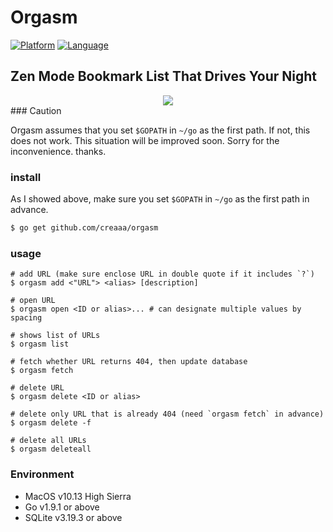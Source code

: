 
# Orgasm

[![Platform](http://img.shields.io/badge/platform-macos-blue.svg?style=flat)](https://www.apple.com/macos/how-to-upgrade/)
[![Language](http://img.shields.io/badge/language-go-brightgreen.svg?style=flat)](https://golang.org/)

## Zen Mode Bookmark List That Drives Your Night

<div align="center">
<img src="https://github.com/creaaa/orgasm/blob/master/image.png">
</div>
### Caution

Orgasm assumes that you set `$GOPATH` in `~/go` as the first path.
If not, this does not work. This situation will be improved soon.
Sorry for the inconvenience. thanks.

### install

As I showed above, make sure you set `$GOPATH` in `~/go` as the first path in advance. 

```sh
$ go get github.com/creaaa/orgasm
```

### usage

```
# add URL (make sure enclose URL in double quote if it includes `?`)
$ orgasm add <"URL"> <alias> [description]

# open URL
$ orgasm open <ID or alias>... # can designate multiple values by spacing

# shows list of URLs
$ orgasm list

# fetch whether URL returns 404, then update database
$ orgasm fetch

# delete URL
$ orgasm delete <ID or alias>

# delete only URL that is already 404 (need `orgasm fetch` in advance)
$ orgasm delete -f

# delete all URLs
$ orgasm deleteall
```

### Environment

- MacOS v10.13 High Sierra
- Go v1.9.1 or above
- SQLite v3.19.3 or above